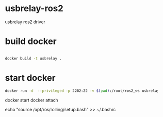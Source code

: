 # usbrelay-ros2
usbrelay ros2 driver


# build docker 

```bash

docker build -t usbrelay .

```

# start docker

```bash
docker run -d  --privileged -p 2202:22 -v $(pwd):/root/ros2_ws usbrelay:latest 
```

docker start <id>
docker attach <id>

echo "source /opt/ros/rolling/setup.bash" >> ~/.bashrc